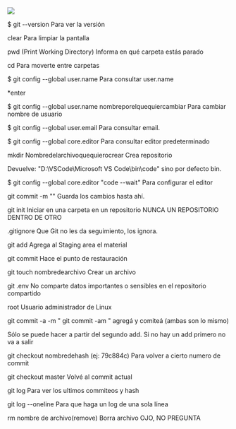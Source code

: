 <img src="https://images.unsplash.com/photo-1618401479427-c8ef9465fbe1?ixlib=rb-1.2.1&ixid=MnwxMjA3fDB8MHxwaG90by1wYWdlfHx8fGVufDB8fHx8&auto=format&fit=crop&w=2343&q=80">


$ git --version
Para ver la versión

clear
Para limpiar la pantalla

pwd (Print Working Directory)
Informa en qué carpeta estás parado

cd
Para moverte entre carpetas

$ git config --global user.name
Para consultar user.name 

*enter

$ git config --global user.name nombreporelquequiercambiar
Para cambiar nombre de usuario

$ git config --global user.email
Para consultar email.

$ git config --global core.editor
Para consultar editor predeterminado

mkdir Nombredelarchivoquequierocrear
Crea repositorio 

Devuelve: "D:\VSCode\Microsoft VS Code\bin\code" sino por defecto bin.

$ git config --global core.editor "code --wait"
Para configurar el editor

git commit -m ""
Guarda los cambios hasta ahí.

git init
Iniciar en una carpeta en un repositorio
NUNCA UN REPOSITORIO DENTRO DE OTRO

.gitignore
Que Git no les da seguimiento, los ignora.

git add 
Agrega al Staging area el material

git commit 
Hace el punto de restauración

git touch nombredearchivo
Crear un archivo

git .env
No comparte datos importantes o sensibles en el repositorio compartido

root
Usuario administrador de Linux

git commit -a -m "
git commit -am "
            agregá y comiteá (ambas son lo mismo)

Sólo se puede hacer a partir del segundo add. Si no hay un add primero no va a salir

git checkout nombredehash (ej: 79c884c) 
Para volver a cierto numero de commit

git checkout master
Volvé al commit actual

git log
Para ver los ultimos commiteos y hash

git log --oneline
Para que haga un log de una sola línea

rm nombre de archivo(remove)
Borra archivo OJO, NO PREGUNTA
